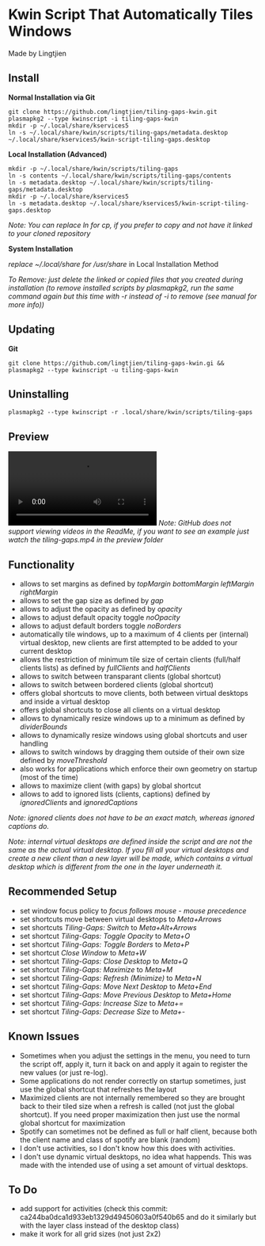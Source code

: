# Kwin Script That Automatically Tiles Windows
Made by Lingtjien

## Install

**Normal Installation via Git**

```
git clone https://github.com/lingtjien/tiling-gaps-kwin.git
plasmapkg2 --type kwinscript -i tiling-gaps-kwin
mkdir -p ~/.local/share/kservices5
ln -s ~/.local/share/kwin/scripts/tiling-gaps/metadata.desktop ~/.local/share/kservices5/kwin-script-tiling-gaps.desktop
```

**Local Installation (Advanced)**

```
mkdir -p ~/.local/share/kwin/scripts/tiling-gaps
ln -s contents ~/.local/share/kwin/scripts/tiling-gaps/contents
ln -s metadata.desktop ~/.local/share/kwin/scripts/tiling-gaps/metadata.desktop
mkdir -p ~/.local/share/kservices5
ln -s metadata.desktop ~/.local/share/kservices5/kwin-script-tiling-gaps.desktop
```

  *Note: You can replace ln for cp, if you prefer to copy and not have it linked to your cloned repository*

**System Installation**

  *replace ~/.local/share for /usr/share* in Local Installation Method

*To Remove: just delete the linked or copied files that you created during installation (to remove installed scripts by plasmapkg2, run the same command again but this time with -r instead of -i to remove (see manual for more info))*

## Updating

**Git**

```
git clone https://github.com/lingtjien/tiling-gaps-kwin.gi && plasmapkg2 --type kwinscript -u tiling-gaps-kwin
```
	
## Uninstalling

```
plasmapkg2 --type kwinscript -r .local/share/kwin/scripts/tiling-gaps
```

## Preview
![](preview/tiling-gaps.mp4)
*Note: GitHub does not support viewing videos in the ReadMe, if you want to see an example just watch the tiling-gaps.mp4 in the preview folder*

## Functionality
- allows to set margins as defined by *topMargin* *bottomMargin* *leftMargin* *rightMargin*
- allows to set the gap size as defined by *gap*
- allows to adjust the opacity as defined by *opacity*
- allows to adjust default opacity toggle *noOpacity*
- allows to adjust default borders toggle *noBorders*
- automatically tile windows, up to a maximum of 4 clients per (internal) virtual desktop, new clients are first attempted to be added to your current desktop
- allows the restriction of minimum tile size of certain clients (full/half clients lists) as defined by *fullClients* and *halfClients*
- allows to switch between transparant clients (global shortcut)
- allows to switch between bordered clients (global shortcut)
- offers global shortcuts to move clients, both between virtual desktops and inside a virtual desktop
- offers global shortcuts to close all clients on a virtual desktop
- allows to dynamically resize windows up to a minimum as defined by *dividerBounds*
- allows to dynamically resize windows using global shortcuts and user handling
- allows to switch windows by dragging them outside of their own size defined by *moveThreshold*
- also works for applications which enforce their own geometry on startup (most of the time)
- allows to maximize client (with gaps) by global shortcut
- allows to add to ignored lists (clients, captions) defined by *ignoredClients* and *ignoredCaptions*

*Note: ignored clients does not have to be an exact match, whereas ignored captions do.*

*Note: internal virtual desktops are defined inside the script and are not the same as the actual virtual desktop. If you fill all your virtual desktops and create a new client than a new layer will be made, which contains a virtual desktop which is different from the one in the layer underneath it.*

## Recommended Setup
- set window focus policy to *focus follows mouse - mouse precedence*
- set shortcuts move between virtual desktops to *Meta+Arrows*
- set shortcuts *Tiling-Gaps: Switch* to *Meta+Alt+Arrows*
- set shortcut *Tiling-Gaps: Toggle Opacity* to *Meta+O*
- set shortcut *Tiling-Gaps: Toggle Borders* to *Meta+P*
- set shortcut *Close Window* to *Meta+W*
- set shortcut *Tiling-Gaps: Close Desktop* to *Meta+Q*
- set shortcut *Tiling-Gaps: Maximize* to *Meta+M*
- set shortcut *Tiling-Gaps: Refresh (Minimize)* to *Meta+N*
- set shortcut *Tiling-Gaps: Move Next Desktop* to *Meta+End*
- set shortcut *Tiling-Gaps: Move Previous Desktop* to *Meta+Home*
- set shortcut *Tiling-Gaps: Increase Size* to *Meta+=*
- set shortcut *Tiling-Gaps: Decrease Size* to *Meta+-*

## Known Issues
- Sometimes when you adjust the settings in the menu, you need to turn the script off, apply it, turn it back on and apply it again to register the new values (or just re-log).
- Some applications do not render correctly on startup sometimes, just use the global shortcut that refreshes the layout
- Maximized clients are not internally remembered so they are brought back to their tiled size when a refresh is called (not just the global shortcut). If you need proper maximization then just use the normal global shortcut for maximization
- Spotify can sometimes not be defined as full or half client, because both the client name and class of spotify are blank (random)
- I don't use activities, so I don't know how this does with activities.
- I don't use dynamic virtual desktops, no idea what happends. This was made with the intended use of using a set amount of virtual desktops.

## To Do
- add support for activities (check this commit: ca244ba0dca1d933eb1329d49450603a0f540b65 and do it similarly but with the layer class instead of the desktop class)
- make it work for all grid sizes (not just 2x2)
